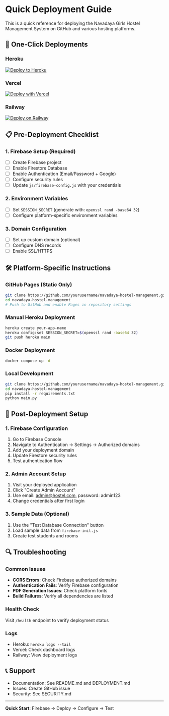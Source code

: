 # Quick Deployment Guide

This is a quick reference for deploying the Navadaya Girls Hostel Management System on GitHub and various hosting platforms.

## 🚀 One-Click Deployments

### Heroku
[![Deploy to Heroku](https://www.herokucdn.com/deploy/button.svg)](https://heroku.com/deploy)

### Vercel
[![Deploy with Vercel](https://vercel.com/button)](https://vercel.com/new/clone?repository-url=https://github.com/yourusername/navadaya-hostel-management)

### Railway
[![Deploy on Railway](https://railway.app/button.svg)](https://railway.app/template/navadaya-hostel)

## 📋 Pre-Deployment Checklist

### 1. Firebase Setup (Required)
- [ ] Create Firebase project
- [ ] Enable Firestore Database
- [ ] Enable Authentication (Email/Password + Google)
- [ ] Configure security rules
- [ ] Update `js/firebase-config.js` with your credentials

### 2. Environment Variables
- [ ] Set `SESSION_SECRET` (generate with: `openssl rand -base64 32`)
- [ ] Configure platform-specific environment variables

### 3. Domain Configuration
- [ ] Set up custom domain (optional)
- [ ] Configure DNS records
- [ ] Enable SSL/HTTPS

## 🛠️ Platform-Specific Instructions

### GitHub Pages (Static Only)
```bash
git clone https://github.com/yourusername/navadaya-hostel-management.git
cd navadaya-hostel-management
# Push to GitHub and enable Pages in repository settings
```

### Manual Heroku Deployment
```bash
heroku create your-app-name
heroku config:set SESSION_SECRET=$(openssl rand -base64 32)
git push heroku main
```

### Docker Deployment
```bash
docker-compose up -d
```

### Local Development
```bash
git clone https://github.com/yourusername/navadaya-hostel-management.git
cd navadaya-hostel-management
pip install -r requirements.txt
python main.py
```

## 🔧 Post-Deployment Setup

### 1. Firebase Configuration
1. Go to Firebase Console
2. Navigate to Authentication → Settings → Authorized domains
3. Add your deployment domain
4. Update Firestore security rules
5. Test authentication flow

### 2. Admin Account Setup
1. Visit your deployed application
2. Click "Create Admin Account"
3. Use email: admin@hostel.com, password: admin123
4. Change credentials after first login

### 3. Sample Data (Optional)
1. Use the "Test Database Connection" button
2. Load sample data from `firebase-init.js`
3. Create test students and rooms

## 🔍 Troubleshooting

### Common Issues
- **CORS Errors**: Check Firebase authorized domains
- **Authentication Fails**: Verify Firebase configuration
- **PDF Generation Issues**: Check platform fonts
- **Build Failures**: Verify all dependencies are listed

### Health Check
Visit `/health` endpoint to verify deployment status

### Logs
- Heroku: `heroku logs --tail`
- Vercel: Check dashboard logs
- Railway: View deployment logs

## 📞 Support
- Documentation: See README.md and DEPLOYMENT.md
- Issues: Create GitHub issue
- Security: See SECURITY.md

---
**Quick Start**: Firebase → Deploy → Configure → Test
